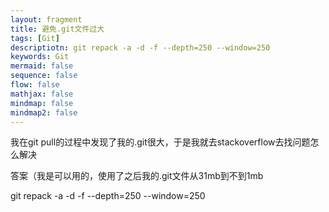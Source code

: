 ```yaml
---
layout: fragment
title: 避免.git文件过大
tags: [Git]
descriptiotn: git repack -a -d -f --depth=250 --window=250
keywords: Git
mermaid: false
sequence: false
flow: false
mathjax: false
mindmap: false
mindmap2: false
---
```


我在git pull的过程中发现了我的.git很大，于是我就去stackoverflow去找问题怎么解决

答案（我是可以用的，使用了之后我的.git文件从31mb到不到1mb

git repack -a -d -f --depth=250 --window=250

​